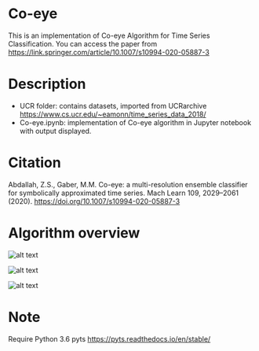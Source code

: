 # Co-eye
This is an implementation of Co-eye Algorithm for Time Series Classification. You can access the paper from https://link.springer.com/article/10.1007/s10994-020-05887-3


# Description

- UCR folder: contains datasets, imported from UCRarchive https://www.cs.ucr.edu/~eamonn/time_series_data_2018/
- Co-eye.ipynb: implementation of Co-eye algorithm in Jupyter notebook with output displayed.


# Citation

Abdallah, Z.S., Gaber, M.M. Co-eye: a multi-resolution ensemble classifier for symbolically approximated time series. Mach Learn 109, 2029–2061 (2020). https://doi.org/10.1007/s10994-020-05887-3

# Algorithm overview

![alt text](https://github.com/zabdallah/Co-eye/blob/master/Algorithm/Alg1.png)


![alt text](https://github.com/zabdallah/Co-eye/blob/master/Algorithm/alg2.png)


![alt text](https://github.com/zabdallah/Co-eye/blob/master/Algorithm/Alg3.png)

# Note
Require Python 3.6
pyts https://pyts.readthedocs.io/en/stable/

